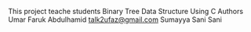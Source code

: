 This project teache students Binary Tree Data Structure Using C
Authors
Umar Faruk Abdulhamid <talk2ufaz@gmail.com>
Sumayya Sani Sani
